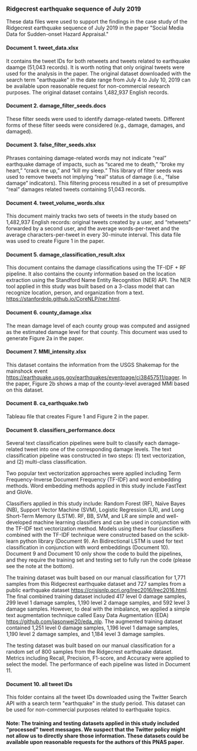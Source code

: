 ### Ridgecrest earthquake sequence of July 2019

These data files were used to support the findings in the case study of the Ridgecrest earthquake sequence of July 2019 in the paper "Social Media Data for Sudden-onset Hazard Appraisal."

#### Document 1. tweet_data.xlsx
It contains the tweet IDs for both retweets and tweets related to earthquake daamge (51,043 records). It is worth noting that only original tweets were used for the analysis in the paper. The original dataset downloaded with the search term "earthquake" in the date range from July 4 to July 10, 2019 can be available upon reasonable request for non-commercial research purposes. The original dataset contains 1,482,937 English records. 

#### Document 2. damage_filter_seeds.docs
These filter seeds were used to identify damage-related tweets. Different forms of these filter seeds were considered (e.g., damage, damages, and damaged). 

#### Document 3. false_filter_seeds.xlsx
Phrases containing damage-related words may not indicate “real” earthquake damage of impacts, such as “scared me to death,” “broke my heart,” “crack me up,” and “kill my sleep.” This library of filter seeds was used to remove tweets not implying “real” status of damage (i.e., “false damage” indicators). This filtering process resulted in a set of presumptive “real” damages related tweets containing 51,043 records.

#### Document 4. tweet_volume_words.xlsx
This document mainly tracks two sets of tweets in the study based on 1,482,937 English records: original tweets created by a user, and “retweets” forwarded by a second user, and the average words-per-tweet and the average characters-per-tweet in every 30-minute interval. This data file was used to create Figure 1 in the paper. 

#### Document 5. damage_classification_result.xlsx
This document contains the damage classifications using the TF-IDF + RF pipeline. It also contains the county information based on the location extraction using the Standford Name Entity Recognition (NER) API. The NER tool applied in this study was built based on a 3-class model that can recognize location, person, and organization from a text. https://stanfordnlp.github.io/CoreNLP/ner.html.

#### Document 6. county_damage.xlsx
The mean damage level of each county group was computed and assigned as the estimated damage level for that county. This document was used to generate Figure 2a in the paper. 

#### Document 7. MMI_intensity.xlsx
This dataset contains the information from the USGS Shakemap for the mainshock event https://earthquake.usgs.gov/earthquakes/eventpage/ci38457511/pager. In the paper, Figure 2b shows a map of the county-level averaged MMI based on this dataset. 

#### Document 8. ca_earthquake.twb
Tableau file that creates Figure 1 and Figure 2 in the paper.  

#### Document 9. classifiers_performance.docx
Several text classification pipelines were built to classify each damage-related tweet into one of the corresponding damage levels. The text classification pipeline was constructed in two steps: (1) text vectorization, and (2) multi-class classification. 

Two popular text vectorization approaches were applied including Term Frequency-Inverse Document Frequency (TF-IDF) and word embedding methods. Word embedding methods applied in this study include FastText and GloVe. 

Classifiers applied in this study include: Random Forest (RF), Naïve Bayes (NB), Support Vector Machine (SVM), Logistic Regression (LR), and Long Short-Term Memory (LSTM). RF, BB, SVM, and LR are simple and well-developed machine learning classifiers and can be used in conjunction with the TF-IDF text vectorization method. Models using these four classifiers combined with the TF-IDF technique were constructed based on the scikit-learn python library (Document 9). An Bidirectional LSTM is used for text classification in conjunction with word embeddings (Document 10). Document 9 and Document 10 only show the code to build the pipelines, and they require the training set and testing set to fully run the code (please see the note at the bottom). 

The training dataset was built based on our manual classification for 1,771 samples from this Ridgecrest earthquake dataset and 727 samples from a public earthquake dataset https://crisisnlp.qcri.org/lrec2016/lrec2016.html. The final combined training dataset included 417 level 0 damage samples, 299 level 1 damage samples, 1,190 level 2 damage samples, and 592 level 3 damage samples. However, to deal with the imbalance, we applied a simple text augmentation technique called Easy Data Augmentation (EDA) https://github.com/jasonwei20/eda_nlp. The augmented training dataset contained 1,251 level 0 damage samples, 1,196 level 1 damage samples, 1,190 level 2 damage samples, and 1,184 level 3 damage samples. 

The testing dataset was built based on our manual classification for a random set of 800 samples from the Ridgecrest earthquake dataset. Metrics including Recall, Precision, F1-score, and Accuracy were applied to select the model. The performance of each pipeline was listed in Document 11. 

#### Document 10. all tweet IDs
This folder contains all the tweet IDs downloaded using the Twitter Search API with a search term "earthquake" in the study period. This dataset can be used for non-commercial purposes related to earthquake topics. 

#### Note: The training and testing datasets applied in this study included "processed" tweet messages. We suspect that the Twitter policy might not allow us to directly share those information. These datasets could be available upon reasonable requests for the authors of this PNAS paper.
